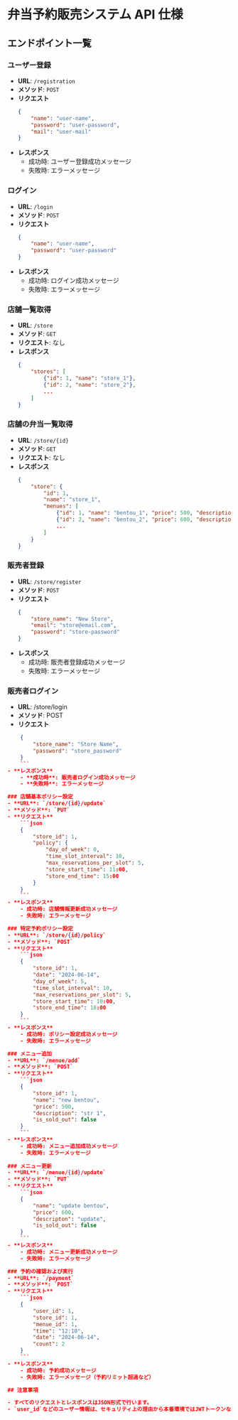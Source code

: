 # 弁当予約販売システム API 仕様

## エンドポイント一覧

### ユーザー登録
- **URL**: `/registration`
- **メソッド**: `POST`
- **リクエスト**
    ```json
    {
        "name": "user-name",
        "password": "user-password",
        "mail": "user-mail"
    }
    ```
- **レスポンス**
    - 成功時: ユーザー登録成功メッセージ
    - 失敗時: エラーメッセージ

### ログイン
- **URL**: `/login`
- **メソッド**: `POST`
- **リクエスト**
    ```json
    {
        "name": "user-name",
        "password": "user-password"
    }
    ```
- **レスポンス**
    - 成功時: ログイン成功メッセージ
    - 失敗時: エラーメッセージ

### 店舗一覧取得
- **URL**: `/store`
- **メソッド**: `GET`
- **リクエスト**: なし
- **レスポンス**
    ```json
    {
        "stores": [
            {"id": 1, "name": "store_1"},
            {"id": 2, "name": "store_2"},
            ...
        ]
    }
    ```

### 店舗の弁当一覧取得
- **URL**: `/store/{id}`
- **メソッド**: `GET`
- **リクエスト**: なし
- **レスポンス**
    ```json
    {
        "store": {
            "id": 1,
            "name": "store_1",
            "menues": [
                {"id": 1, "name": "bentou_1", "price": 500, "description": "desc", "is_sold_out": false},
                {"id": 2, "name": "bentou_2", "price": 600, "description": "desc", "is_sold_out": false},
                ...
            ]
        }
    }
    ```

### 販売者登録
- **URL**: `/store/register`
- **メソッド**: `POST`
- **リクエスト**
    ```json
    {
        "store_name": "New Store",
        "email": "store@email.com",
        "password": "store-password"
    }
    ```
- **レスポンス**
    - 成功時: 販売者登録成功メッセージ
    - 失敗時: エラーメッセージ

### 販売者ログイン
- **URL**: /store/login
- **メソッド**: POST
- **リクエスト**
``` json
    {
        "store_name": "Store Name",
        "password": "store_password"
    }
    ```
- **レスポンス**
    - **成功時**: 販売者ログイン成功メッセージ
    - **失敗時**: エラーメッセージ

### 店舗基本ポリシー設定
- **URL**: `/store/{id}/update`
- **メソッド**: `PUT`
- **リクエスト**
    ```json
    {
        "store_id": 1,
        "policy": {
            "day_of_week": 0,
            "time_slot_interval": 10,
            "max_reservations_per_slot": 5,
            "store_start_time": 11:00,
            "store_end_time": 15:00
        }
    }
    ```
- **レスポンス**
    - 成功時: 店舗情報更新成功メッセージ
    - 失敗時: エラーメッセージ

### 特定予約ポリシー設定
- **URL**: `/store/{id}/policy`
- **メソッド**: `POST`
- **リクエスト**
    ```json
    {
        "store_id": 1,
        "date": "2024-06-14",
        "day_of_week": 5,
        "time_slot_interval": 10,
        "max_reservations_per_slot": 5,
        "store_start_time": 10:00,
        "store_end_time": 18:00
    }
    ```
- **レスポンス**
    - 成功時: ポリシー設定成功メッセージ
    - 失敗時: エラーメッセージ

### メニュー追加
- **URL**: `/menue/add`
- **メソッド**: `POST`
- **リクエスト**
    ```json
    {
        "store_id": 1,
        "name": "new bentou",
        "price": 500,
        "description": "str 1",
        "is_sold_out": false
    }
    ```
- **レスポンス**
    - 成功時: メニュー追加成功メッセージ
    - 失敗時: エラーメッセージ
    
### メニュー更新
- **URL**: `/menue/{id}/update`
- **メソッド**: `PUT`
- **リクエスト**
    ```json
    {
        "name": "update bentou",
        "price": 600,
        "descripton": "update",
        "is_sold_out": false
    }
    ```
- **レスポンス**
    - 成功時: メニュー更新成功メッセージ
    - 失敗時: エラーメッセージ

### 予約の確認および実行
- **URL**: `/payment`
- **メソッド**: `POST`
- **リクエスト**
    ```json
    {
        "user_id": 1,
        "store_id": 1,
        "menue_id": 1,
        "time": "12:10",
        "date": "2024-06-14",
        "count": 2
    }
    ```
- **レスポンス**
    - 成功時: 予約成功メッセージ
    - 失敗時: エラーメッセージ（予約リミット超過など）

## 注意事項

- すべてのリクエストとレスポンスはJSON形式で行います。
- `user_id`などのユーザー情報は、セキュリティ上の理由から本番環境ではJWTトークンなどの認証機構を利用することを推奨します。
